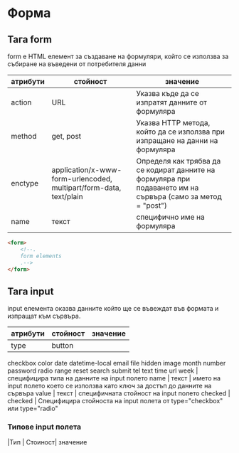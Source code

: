 # Форма

## Тага form

form e HTML елемент за създаване на формуляри, който се използва за събиране на въведени от потребителя данни

|атрибути | стойност| значение| 
|-|-|-|
action | URL| Указва къде да се изпратят данните от формуляра
method | get, post | Указва HTTP метода, който да се използва при изпращане на данни на формуляра
enctype | application/x-www-form-urlencoded, multipart/form-data, text/plain| Определя как трябва да се кодират данните на формуляра при подаването им на сървъра (само за метод = "post")
name | текст| специфично име на формуляра

```html
<form>
    <!--.
    form elements
    .-->
</form>
``` 

## Тага input

input елемента оказва данните който ще се въвеждат във формата и изпращат към сървъра.

|атрибути | стойност| значение|
|-|-|-|
type | button
checkbox
color
date
datetime-local
email
file
hidden
image
month
number
password
radio
range
reset
search
submit
tel
text
time
url
week | специфицира типа на данните на input полето
name | текст | името на input полето което се използва като ключ за достъп до данните на сървъра
value | текст | специфичната стойност на input полето
checked | checked | Специфицира стойноста на input полета от type="checkbox" или type="radio"

### Типове input полета

|Тип | Стоиност| значение